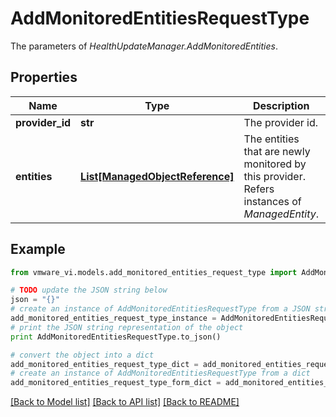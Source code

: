 # AddMonitoredEntitiesRequestType

The parameters of *HealthUpdateManager.AddMonitoredEntities*. 

## Properties
Name | Type | Description | Notes
------------ | ------------- | ------------- | -------------
**provider_id** | **str** | The provider id.  | 
**entities** | [**List[ManagedObjectReference]**](ManagedObjectReference.md) | The entities that are newly monitored by this provider.  Refers instances of *ManagedEntity*.  | [optional] 

## Example

```python
from vmware_vi.models.add_monitored_entities_request_type import AddMonitoredEntitiesRequestType

# TODO update the JSON string below
json = "{}"
# create an instance of AddMonitoredEntitiesRequestType from a JSON string
add_monitored_entities_request_type_instance = AddMonitoredEntitiesRequestType.from_json(json)
# print the JSON string representation of the object
print AddMonitoredEntitiesRequestType.to_json()

# convert the object into a dict
add_monitored_entities_request_type_dict = add_monitored_entities_request_type_instance.to_dict()
# create an instance of AddMonitoredEntitiesRequestType from a dict
add_monitored_entities_request_type_form_dict = add_monitored_entities_request_type.from_dict(add_monitored_entities_request_type_dict)
```
[[Back to Model list]](../README.md#documentation-for-models) [[Back to API list]](../README.md#documentation-for-api-endpoints) [[Back to README]](../README.md)


